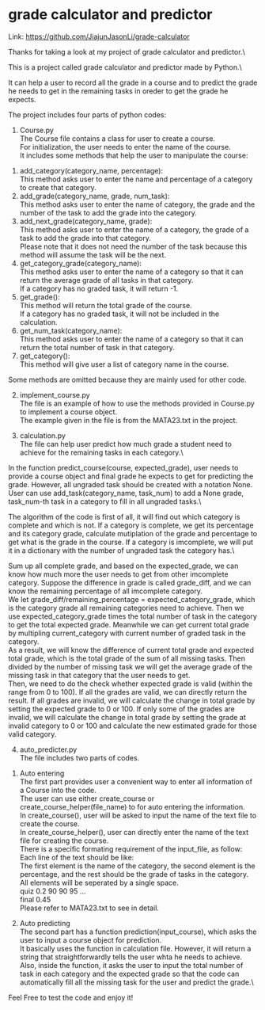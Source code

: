 # grade calculator and predictor

Link: https://github.com/JiajunJasonLi/grade-calculator

Thanks for taking a look at my project of grade calculator and predictor.\

This is a project called grade calculator and predictor made by Python.\

It can help a user to record all the grade in a course and to predict the grade he needs to get in the remaining tasks in oreder to get the grade he expects.


The project includes four parts of python codes:

1. Course.py\
The Course file contains a class for user to create a course.\
For initialization, the user needs to enter the name of the course.\
It includes some methods that help the user to manipulate the course:
1) add_category(category_name, percentage):\
This method asks user to enter the name and percentage of a category to create that category.
2) add_grade(category_name, grade, num_task):\
This method asks user to enter the name of category, the grade and the number of the task to add the grade into the category.
3) add_next_grade(category_name, grade):\
This method asks user to enter the name of a category, the grade of a task to add the grade into that category.\
Please note that it does not need the number of the task because this method will assume the task will be the next.
4) get_category_grade(category_name):\
This method asks user to enter the name of a category so that it can return the average grade of all tasks in that category.\
If a category has no graded task, it will return -1.
5) get_grade():\
This method will return the total grade of the course.\
If a category has no graded task, it will not be included in the calculation.
6) get_num_task(category_name):\
This method asks user to enter the name of a category so that it can return the total number of task in that category.
7) get_category():\
This method will give user a list of category name in the course.

Some methods are omitted because they are mainly used for other code.

2. implement_course.py\
The file is an example of how to use the methods provided in Course.py to implement a course object.\
The example given in the file is from the MATA23.txt in the project.

3. calculation.py\
The file can help user predict how much grade a student need to achieve for the remaining tasks in each category.\

In the function predict_course(course, expected_grade), user needs to provide a course object and final grade he expects to get for predicting the grade. However, all ungraded task should be created with a notation None. User can use add_task(category_name, task_num) to add a None grade, task_num-th task in a category to fill in all ungraded tasks.\

The algorithm of the code is first of all, it will find out which category is complete and which is not. If a category is complete, we get its percentage and its category grade, calculate mutiplation of the grade and percentage to get what is the grade in the course. If a category is imcomplete, we will put it in a dictionary with the number of ungraded task the category has.\

Sum up all complete grade, and based on the expected_grade, we can know how much more the user needs to get from other imcomplete category. Suppose the difference in grade is called grade_diff, and we can know the remaining percentage of all imcomplete category.\
We let grade_diff/remaining_percentage = expected_category_grade, which is the category grade all remaining categories need to achieve. Then we use expected_category_grade times the total number of task in the category to get the total expected grade. Meanwhile we can get current total grade by multipling current_category with current number of graded task in the category.\
As a result, we will know the difference of current total grade and expected total grade, which is the total grade of the sum of all missing tasks. Then divided by the number of missing task we will get the average grade of the missing task in that category that the user needs to get.\
Then, we need to do the check whether expected grade is valid (within the range from 0 to 100). If all the grades are valid, we can directly return the result. If all grades are invalid, we will calculate the change in total grade by setting the expected grade to 0 or 100. If only some of the grades are invalid, we will calculate the change in total grade by setting the grade at invalid category to 0 or 100 and calculate the new estimated grade for those valid category.

4. auto_predicter.py\
The file includes two parts of codes.
1) Auto entering\
The first part provides user a convenient way to enter all information of a Course into the code.\
The user can use either create_course or create_course_helper(file_name) to for auto entering the information.\
In create_course(), user will be asked to input the name of the text file to create the course.\
In create_course_helper(), user can directly enter the name of the text file for creating the course.\
There is a specific formating requirement of the input_file, as follow:\
Each line of the text should be like:\
The first element is the name of the category, the second element is the percentage, and the rest should be the grade of tasks in the category. All elements will be seperated by a single space.\
    quiz 0.2 90 90 95 ...\
    final 0.45\
Please refer to MATA23.txt to see in detail.

2) Auto predicting\
The second part has a function prediction(input_course), which asks the user to input a course object for prediction.\
It basically uses the function in calculation file. However, it will return a string that straightforwardly tells the user whta he needs to achieve. Also, inside the function, it asks the user to input the total number of task in each category and the expected grade so that the code can automatically fill all the missing task for the user and predict the grade.\

Feel Free to test the code and enjoy it!
